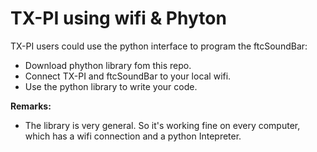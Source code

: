 # TX-PI using wifi & Phyton

TX-PI users could use the python interface to program the ftcSoundBar:

* Download phython library fom this repo.
* Connect TX-PI and ftcSoundBar to your local wifi.
* Use the python library to write your code.

**Remarks:**

* The library is very general. So it's working fine on every computer, which has a wifi connection and a python Intepreter.